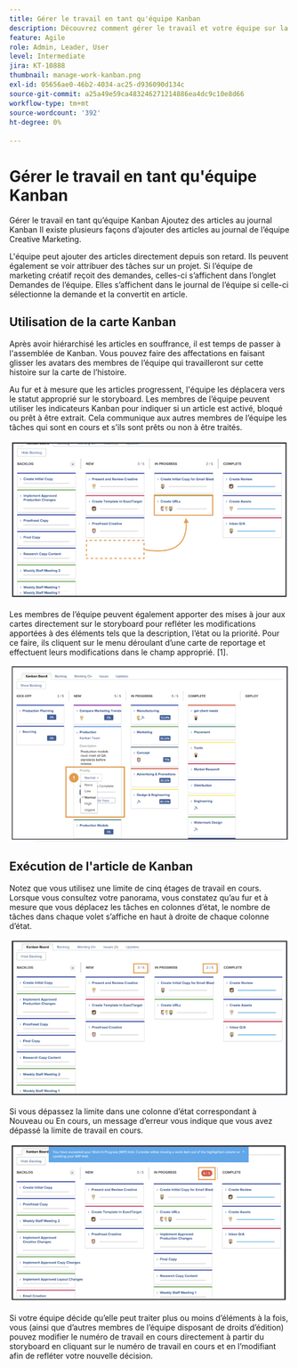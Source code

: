 ```yaml
---
title: Gérer le travail en tant qu'équipe Kanban
description: Découvrez comment gérer le travail et votre équipe sur la page des équipes de Kanban.
feature: Agile
role: Admin, Leader, User
level: Intermediate
jira: KT-10888
thumbnail: manage-work-kanban.png
exl-id: 05656ae0-46b2-4034-ac25-d936090d134c
source-git-commit: a25a49e59ca483246271214886ea4dc9c10e8d66
workflow-type: tm+mt
source-wordcount: '392'
ht-degree: 0%

---
```


# Gérer le travail en tant qu&#39;équipe Kanban

Gérer le travail en tant qu’équipe Kanban Ajoutez des articles au journal Kanban Il existe plusieurs façons d’ajouter des articles au journal de l’équipe Creative Marketing.

L&#39;équipe peut ajouter des articles directement depuis son retard.
Ils peuvent également se voir attribuer des tâches sur un projet. Si l’équipe de marketing créatif reçoit des demandes, celles-ci s’affichent dans l’onglet Demandes de l’équipe. Elles s’affichent dans le journal de l’équipe si celle-ci sélectionne la demande et la convertit en article.


## Utilisation de la carte Kanban

Après avoir hiérarchisé les articles en souffrance, il est temps de passer à l&#39;assemblée de Kanban. Vous pouvez faire des affectations en faisant glisser les avatars des membres de l’équipe qui travailleront sur cette histoire sur la carte de l’histoire.


Au fur et à mesure que les articles progressent, l&#39;équipe les déplacera vers le statut approprié sur le storyboard. Les membres de l’équipe peuvent utiliser les indicateurs Kanban pour indiquer si un article est activé, bloqué ou prêt à être extrait. Cela communique aux autres membres de l’équipe les tâches qui sont en cours et s’ils sont prêts ou non à être traités.

![Cartes Kanban](assets/kanban-01.png)

Les membres de l’équipe peuvent également apporter des mises à jour aux cartes directement sur le storyboard pour refléter les modifications apportées à des éléments tels que la description, l’état ou la priorité. Pour ce faire, ils cliquent sur le menu déroulant d’une carte de reportage et effectuent leurs modifications dans le champ approprié. [1].

![Etat de la carte Kanban](assets/kanban-02.png)

## Exécution de l&#39;article de Kanban

Notez que vous utilisez une limite de cinq étages de travail en cours. Lorsque vous consultez votre panorama, vous constatez qu’au fur et à mesure que vous déplacez les tâches en colonnes d’état, le nombre de tâches dans chaque volet s’affiche en haut à droite de chaque colonne d’état.

![Limites de travaux en cours Kanban](assets/kanban-03.png)

Si vous dépassez la limite dans une colonne d’état correspondant à Nouveau ou En cours, un message d’erreur vous indique que vous avez dépassé la limite de travail en cours.

![Limites de travaux en cours dépassées](assets/kanban-04.png)

Si votre équipe décide qu’elle peut traiter plus ou moins d’éléments à la fois, vous (ainsi que d’autres membres de l’équipe disposant de droits d’édition) pouvez modifier le numéro de travail en cours directement à partir du storyboard en cliquant sur le numéro de travail en cours et en l’modifiant afin de refléter votre nouvelle décision.
